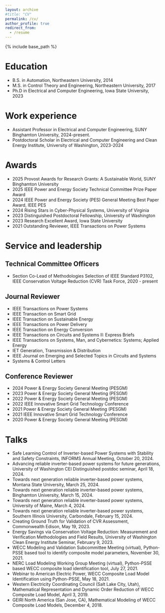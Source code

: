 ```yaml
---
layout: archive
#title: "CV"
permalink: /cv/
author_profile: true
redirect_from:
  - /resume
---
```


{% include base_path %}

# Education
* B.S. in Automation, Northeastern University, 2014
* M.S. in Control Theory and Engineering, Northeastern University, 2017
* Ph.D in Electrical and Computer Engineering, Iowa State University, 2023

# Work experience
* Assistant Professor in Electrical and Computer Engineering, SUNY Binghamton University, 2024-present.
* Postdoctoral Scholar in Electrical and Computer Engineering and Clean Energy Institute, University of Washington, 2023-2024
    
# Awards
* 2025 Provost Awards for Research Grants: A Sustainable World, SUNY Binghamton University
* 2025 IEEE Power and Energy Society Technical Committee Prize Paper Award
* 2024 IEEE Power and Energy Society (PES) General Meeting Best Paper Award, IEEE PES
* 2024 Rising Stars in Cyber-Physical Systems, University of Virginia
* 2023 Distinguished Postdoctoral Fellowship, University of Washington
* 2023 Research Excellent Award, Iowa State University
* 2021 Outstanding Reviewer, IEEE Transactions on Power Systems
  
# Service and leadership <br> 
## Technical Committee Officers
* Section Co-Lead of Methodologies Selection of IEEE Standard P3102, IEEE Conservation Voltage
Reduction (CVR) Task Force, 2020 - present

## Journal Reviewer
* IEEE Transactions on Power Systems
* IEEE Transaction on Smart Grid
* IEEE Transaction on Sustainable Energy
* IEEE Transactions on Power Delivery
* IEEE Transaction on Energy Conversion
* IEEE Transactions on Circuits and Systems II: Express Briefs
* IEEE Transactions on Systems, Man, and Cybernetics: Systems; Applied Energy
* IET Generation, Transmission & Distribution
* IEEE Journal on Emerging and Selected Topics in Circuits and Systems
* Systems & Control Letters

## Conference Reviewer
* 2024 Power & Energy Society General Meeting (PESGM)
* 2023 Power & Energy Society General Meeting (PESGM)
* 2022 Power & Energy Society General Meeting (PESGM)
* 2022 IEEE Innovative Smart Grid Technology Conference
* 2021 Power & Energy Society General Meeting (PESGM)
* 2021 IEEE Innovative Smart Grid Technology Conference
* 2020 Power & Energy Society General Meeting (PESGM)

# Talks

* Safe Learning Control of Inverter-based Power Systems with Stability and Safety Constraints, INFORMS Annual Meeting, October 20, 2024.
*	Advancing reliable inverter-based power systems for future generations, University of Washington CEI Distinguished postdoc seminar, April 18, 2024.
*	Towards next generation reliable inverter-based power systems, Montana State University, March 25, 2024.
*	Towards next generation reliable inverter-based power systems, Binghamton University, March 15, 2024.
*	Towards next generation reliable inverter-based power systems, University of Maine, March 4, 2024.
*	Towards next generation reliable inverter-based power systems, Southern Illinois University, Carbondale, February 15, 2024.
*	Creating Ground Truth for Validation of CVR Assessment, Commonwealth Edison, May 19, 2023. 
* Energy Savings via Conservation Voltage Reduction: Measurement and Verification Methodologies and Field Results, University of Washington Clean Energy Institute Seminar, February 9, 2023.
* WECC Modeling and Validation Subcommittee Meeting (virtual), Python-PSSE based tool to identify composite model parameters, November 30, 2021.
* NERC Load Modeling Working Group Meeting (virtual), Python-PSSE based WECC composite load identification tool, July 27, 2021.
* Webinar to American Electric Power, WECC Composite Load Model Identification using Python-PSSE, May 18, 2021.
* Western Electricity Coordinating Council (Salt Lake City, Utah), Mathematical Representation and Dynamic Order Reduction of WECC Composite Load Model, April 3, 2019.
* GEIRI North America (San Jose, CA), Mathematical Modeling of WECC Composite Load Models, December 4, 2018.
